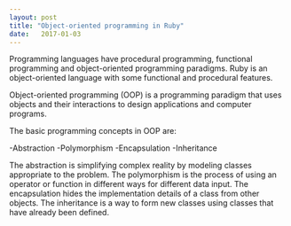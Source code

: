 ```yaml
---
layout: post
title: "Object-oriented programming in Ruby"
date:   2017-01-03
---
```


Programming languages have procedural programming, functional programming and object-oriented programming paradigms. Ruby is an object-oriented language with some functional and procedural features.

Object-oriented programming (OOP) is a programming paradigm that uses objects and their interactions to design applications and computer programs.

The basic programming concepts in OOP are:

-Abstraction
-Polymorphism
-Encapsulation
-Inheritance

The abstraction is simplifying complex reality by modeling classes appropriate to the problem.
The polymorphism is the process of using an operator or function in different ways for different data input.
The encapsulation hides the implementation details of a class from other objects.
The inheritance is a way to form new classes using classes that have already been defined.

